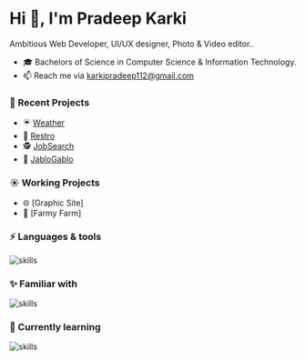 <h1>Hi 👋, I'm Pradeep Karki</h1>

Ambitious Web Developer, UI/UX designer, Photo & Video editor..

- 🎓 Bachelors of Science in Computer Science & Information Technology.
- 📫 Reach me via karkipradeep112@gmail.com

### 🌙 Recent Projects
- ☔ [Weather](https://pradeepkarki112.github.io/JB-Weather/)
- 🍔 [Restro](https://pradeepkarki112.github.io/Restro/)
- 🕵️ [JobSearch](https://pradeepkarki112.github.io/JobSearch/)
- 📝 [JabloGablo](https://jablogablo.blogspot.com/)

### ☀️ Working Projects
- 🌐 [Graphic Site]
- 🚜 [Farmy Farm]

### ⚡ Languages & tools 
![skills](https://skillicons.dev/icons?i=ts,js,html,css,sass,bootstrap,react,redux,nextjs,tailwind,firebase,git&theme=dark)

### ✨ Familiar with 
![skills](https://skillicons.dev/icons?i=figma,wordpress,php,postgres,ps,pr,git,github&theme=dark&perline=4)

### 📖 Currently learning
![skills](https://skillicons.dev/icons?i=nodejs,django,mongodb&theme=dark)

